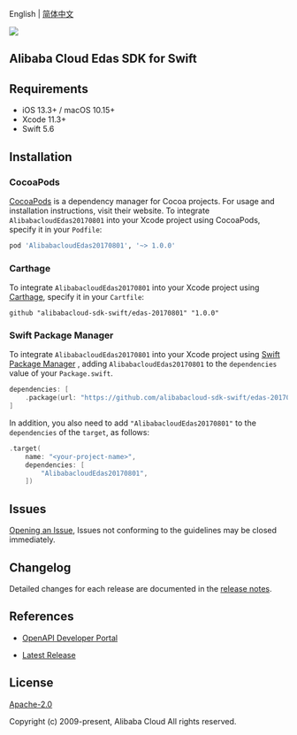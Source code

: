 English | [简体中文](README-CN.md)

![](https://aliyunsdk-pages.alicdn.com/icons/AlibabaCloud.svg)

## Alibaba Cloud Edas SDK for Swift

## Requirements

- iOS 13.3+ / macOS 10.15+
- Xcode 11.3+
- Swift 5.6

## Installation

### CocoaPods

[CocoaPods](https://cocoapods.org) is a dependency manager for Cocoa projects. For usage and installation instructions, visit their website. To integrate `AlibabacloudEdas20170801` into your Xcode project using CocoaPods, specify it in your `Podfile`:

```ruby
pod 'AlibabacloudEdas20170801', '~> 1.0.0'
```

### Carthage

To integrate `AlibabacloudEdas20170801` into your Xcode project using [Carthage](https://github.com/Carthage/Carthage), specify it in your `Cartfile`:

```ogdl
github "alibabacloud-sdk-swift/edas-20170801" "1.0.0"
```

### Swift Package Manager

To integrate `AlibabacloudEdas20170801` into your Xcode project using [Swift Package Manager](https://swift.org/package-manager/) , adding `AlibabacloudEdas20170801` to the `dependencies` value of your `Package.swift`.

```swift
dependencies: [
    .package(url: "https://github.com/alibabacloud-sdk-swift/edas-20170801.git", from: "1.0.0")
]
```

In addition, you also need to add `"AlibabacloudEdas20170801"` to the `dependencies` of the `target`, as follows:

```swift
.target(
    name: "<your-project-name>",
    dependencies: [
        "AlibabacloudEdas20170801",
    ])
```

## Issues

[Opening an Issue](https://github.com/alibabacloud-sdk-swift/edas-20170801/issues/new), Issues not conforming to the guidelines may be closed immediately.

## Changelog

Detailed changes for each release are documented in the [release notes](./ChangeLog.txt).

## References

* [OpenAPI Developer Portal](https://next.api.alibabacloud.com/home)
- [Latest Release](https://github.com/alibabacloud-sdk-swift/edas-20170801)

## License

[Apache-2.0](http://www.apache.org/licenses/LICENSE-2.0)

Copyright (c) 2009-present, Alibaba Cloud All rights reserved.
